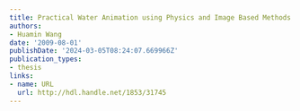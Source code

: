 ```yaml
---
title: Practical Water Animation using Physics and Image Based Methods
authors:
- Huamin Wang
date: '2009-08-01'
publishDate: '2024-03-05T08:24:07.669966Z'
publication_types:
- thesis
links:
- name: URL
  url: http://hdl.handle.net/1853/31745
---
```


